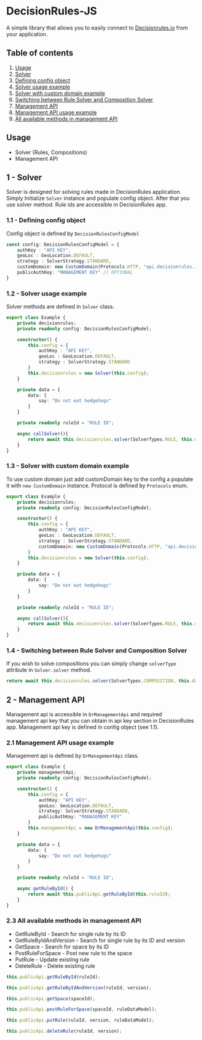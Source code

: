 # DecisionRules-JS

A simple library that allows you to easily connect to [Decisionrules.io](https://decisionrules.io) from your application.

## Table of contents

1. [Usage](#usage)
2. [Solver](#solver)
3. [Defining config object](#config)
4. [Solver usage example](#solver_usage)
5. [Solver with custom domain example](#solver_domain)
6. [Switching between Rule Solver and Composition Solver](#switch)
7. [Management API](#management_api)
8. [Management API usage example](#mana_example)
9. [All available methods in management API](#methods)

<a name="usage"></a>
## Usage 

* Solver (Rules, Compositions)
* Management API

<a name="solver"></a>
## 1 - Solver

Solver is designed for solving rules made in DecisionRules application. Simply
Initialize `Solver` instance and populate config object. After that you use solver method.
Rule ids are accessible in DecisionRules app.

<a name="config"></a>
### 1.1 - Defining config object

Config object is defined by `DecisionRulesConfigModel`

````typescript
const config: DecisionRulesConfigModel = {
    authKey : "API KEY",
    geoLoc : GeoLocation.DEFAULT,
    strategy : SolverStrategy.STANDARD,
    customDomain: new CustomDomain(Protocols.HTTP, "api.decisionrules.io"), // OPTIONAL
    publicAuthKey: "MANAGEMENT KEY" // OPTIONAL
}
````

<a name="solver_usage"></a>
### 1.2 - Solver usage example

Solver methods are defined in `Solver` class.

```typescript
export class Example {
    private decisionrules;
    private readonly config: DecisionRulesConfigModel;

    constructor() {
        this.config = {
            authKey : "API KEY",
            geoLoc : GeoLocation.DEFAULT,
            strategy : SolverStrategy.STANDARD
        }
        this.decisionrules = new Solver(this.config);
    }

    private data = {
        data: {
            say: "Do not eat hedgehogs"
        }
    }

    private readonly ruleId = "RULE ID";

    async callSolver(){
        return await this.decisionrules.solver(SolverTypes.RULE, this.data, this.ruleId);
    }
}
```
<a name="solver_domain"></a>
### 1.3 - Solver with custom domain example

To use custom domain just add customDomain key to the config a populate it with `new CustomDomain` instance.
Protocol is defined by `Protocols` enum.

```typescript
export class Example {
    private decisionrules;
    private readonly config: DecisionRulesConfigModel;

    constructor() {
        this.config = {
            authKey : "API KEY",
            geoLoc : GeoLocation.DEFAULT,
            strategy : SolverStrategy.STANDARD,
            customDomain: new CustomDomain(Protocols.HTTP, "api.decisionrules.io")
        }
        this.decisionrules = new Solver(this.config);
    }

    private data = {
        data: {
            say: "Do not eat hedgehogs"
        }
    }

    private readonly ruleId = "RULE ID";

    async callSolver(){
        return await this.decisionrules.solver(SolverTypes.RULE, this.data, this.ruleId);
    }
}
```
<a name="switch"></a>
### 1.4 - Switching between Rule Solver and Composition Solver

If you wish to solve compositions you can simply change `solverType` attribute in `Solver.solver` method.

```Typescript
return await this.decisionrules.solver(SolverTypes.COMPOSITION, this.data, this.ruleId);
```

<a name="management_api"></a>
## 2 - Management API

Management api is accessible in `DrManagementApi` and required management api key that you can obtain in api key section
in DecisionRules app. Management api key is defined in config object (see 1.1).

<a name="mana_example"></a>
### 2.1 Management API usage example

Management api is defined by `DrManagementApi` class.

```typescript
export class Example {
    private managementApi;
    private readonly config: DecisionRulesConfigModel;

    constructor() {
        this.config = {
            authKey: "API KEY",
            geoLoc: GeoLocation.DEFAULT,
            strategy: SolverStrategy.STANDARD,
            publicAuthKey: "MANAGEMENT KEY"
        }
        this.managementApi = new DrManagementApi(this.config);
    }

    private data = {
        data: {
            say: "Do not eat hedgehogs"
        }
    }

    private readonly ruleId = "RULE ID";

    async getRuleById() {
        return await this.publicApi.getRuleById(this.ruleId);
    }
}
```

<a name="methods"></a>
### 2.3 All available methods in management API

* GetRuleById - Search for single rule by its ID
* GetRuleByIdAndVersion - Search for single rule by its ID and version
* GetSpace - Search for space by its ID
* PostRuleForSpace - Post new rule to the space
* PutRule - Update existing rule
* DeleteRule - Delete existing rule

```typescript
this.publicApi.getRuleById(ruleId);

this.publicApi.getRuleByIdAndVersion(ruleId, version);

this.publicApi.getSpace(spaceId);

this.publicApi.postRuleForSpace(spaceId, ruleDataModel);

this.publicApi.putRule(ruleId, version, ruleDataModel);

this.publicApi.deleteRule(ruleId, version);
```
